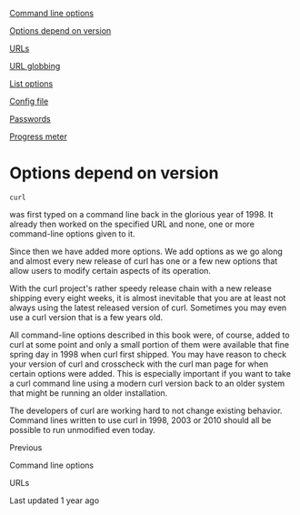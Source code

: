 <a href="options.html" class="navButton-94f2579c--pageItemWithChildrenNested-2c5d8183--navButtonClickable-161b88ca">

<span class="text-4505230f--UIH300-2063425d--textContentFamily-49a318e1--navButtonLabel-14a4968f">Command line options</span>

</a>

<a href="versions.html" class="navButton-94f2579c--pageItemWithChildrenNested-2c5d8183--navButtonClickable-161b88ca--navButtonOpened-6a88552e">

<span class="text-4505230f--UIH300-2063425d--textContentFamily-49a318e1--navButtonLabel-14a4968f">Options depend on version</span>

</a>

<a href="urls.html" class="navButton-94f2579c--pageItemWithChildrenNested-2c5d8183--navButtonClickable-161b88ca">

<span class="text-4505230f--UIH300-2063425d--textContentFamily-49a318e1--navButtonLabel-14a4968f">URLs</span>

</a>

<a href="globbing.html" class="navButton-94f2579c--pageItemWithChildrenNested-2c5d8183--navButtonClickable-161b88ca">

<span class="text-4505230f--UIH300-2063425d--textContentFamily-49a318e1--navButtonLabel-14a4968f">URL globbing</span>

</a>

<a href="listopts.html" class="navButton-94f2579c--pageItemWithChildrenNested-2c5d8183--navButtonClickable-161b88ca">

<span class="text-4505230f--UIH300-2063425d--textContentFamily-49a318e1--navButtonLabel-14a4968f">List options</span>

</a>

<a href="configfile.html" class="navButton-94f2579c--pageItemWithChildrenNested-2c5d8183--navButtonClickable-161b88ca">

<span class="text-4505230f--UIH300-2063425d--textContentFamily-49a318e1--navButtonLabel-14a4968f">Config file</span>

</a>

<a href="passwords.html" class="navButton-94f2579c--pageItemWithChildrenNested-2c5d8183--navButtonClickable-161b88ca">

<span class="text-4505230f--UIH300-2063425d--textContentFamily-49a318e1--navButtonLabel-14a4968f">Passwords</span>

</a>

<a href="progressmeter.html" class="navButton-94f2579c--pageItemWithChildrenNested-2c5d8183--navButtonClickable-161b88ca">

<span class="text-4505230f--UIH300-2063425d--textContentFamily-49a318e1--navButtonLabel-14a4968f">Progress meter</span>

</a>

# <span class="text-4505230f--DisplayH900-bfb998fa--textContentFamily-49a318e1">Options depend on version</span>

<span class="text-4505230f--UIH300-2063425d--textUIFamily-5ebd8e40--text-8ee2c8b2">

</span>

<span class="text-4505230f--TextH400-3033861f--textContentFamily-49a318e1">

<span data-key="6997a9fe65cb438da254e72f99547693">

<span data-offset-key="6997a9fe65cb438da254e72f99547693:0">`curl`</span>

<span data-offset-key="6997a9fe65cb438da254e72f99547693:1"> was first typed on a command line back in the glorious year of 1998. It already then worked on the specified URL and none, one or more command-line options given to it.</span>

</span>

</span>

<span class="text-4505230f--TextH400-3033861f--textContentFamily-49a318e1">

<span data-key="0ebbd74418fd4370bacfa1cca1df979a">

<span data-offset-key="0ebbd74418fd4370bacfa1cca1df979a:0">Since then we have added more options. We add options as we go along and almost every new release of curl has one or a few new options that allow users to modify certain aspects of its operation.</span>

</span>

</span>

<span class="text-4505230f--TextH400-3033861f--textContentFamily-49a318e1">

<span data-key="7b1c4460bf7c4daeb4c96c22696f9a4c">

<span data-offset-key="7b1c4460bf7c4daeb4c96c22696f9a4c:0">With the curl project's rather speedy release chain with a new release shipping every eight weeks, it is almost inevitable that you are at least not always using the latest released version of curl. Sometimes you may even use a curl version that is a few years old.</span>

</span>

</span>

<span class="text-4505230f--TextH400-3033861f--textContentFamily-49a318e1">

<span data-key="d44a6316afa843279dac68a00aa83278">

<span data-offset-key="d44a6316afa843279dac68a00aa83278:0">All command-line options described in this book were, of course, added to curl at some point and only a small portion of them were available that fine spring day in 1998 when curl first shipped. You may have reason to check your version of curl and crosscheck with the curl man page for when certain options were added. This is especially important if you want to take a curl command line using a modern curl version back to an older system that might be running an older installation.</span>

</span>

</span>

<span class="text-4505230f--TextH400-3033861f--textContentFamily-49a318e1">

<span data-key="027d0e390b8b4907b695d14e4579dfcb">

<span data-offset-key="027d0e390b8b4907b695d14e4579dfcb:0">The developers of curl are working hard to not change existing behavior. Command lines written to use curl in 1998, 2003 or 2010 should all be possible to run unmodified even today.</span>

</span>

</span>

<a href="options.html" class="reset-3c756112--card-6570f064--whiteCard-fff091a4--cardPrevious-56a5e674">

</a>

<span class="text-4505230f--TextH200-a3425406--textContentFamily-49a318e1">Previous</span>

<span class="text-4505230f--UIH400-4e41e82a--textContentFamily-49a318e1">Command line options</span>

<a href="urls.html" class="reset-3c756112--card-6570f064--whiteCard-fff091a4--cardNext-19241c42">

</a>

<span class="text-4505230f--UIH400-4e41e82a--textContentFamily-49a318e1">URLs</span>

<span class="text-4505230f--TextH200-a3425406--textContentFamily-49a318e1">Last updated 1 year ago</span>
